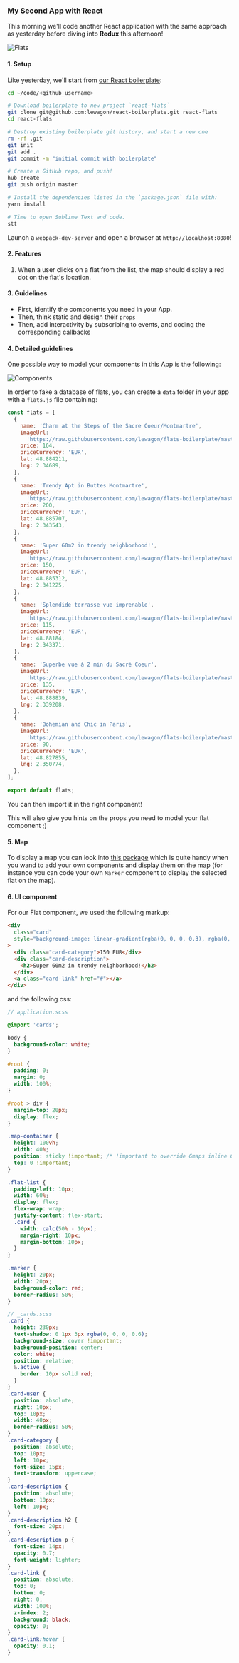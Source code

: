 ### My Second App with React

This morning we'll code another React application with the same approach as yesterday before diving into **Redux** this afternoon!

![Flats](https://raw.githubusercontent.com/lewagon/react-redux-images/master/react/flats.png)

#### 1. Setup

Like yesterday, we'll start from [our React boilerplate](https://github.com/lewagon/react-boilerplate):

```bash
cd ~/code/<github_username>

# Download boilerplate to new project `react-flats`
git clone git@github.com:lewagon/react-boilerplate.git react-flats
cd react-flats

# Destroy existing boilerplate git history, and start a new one
rm -rf .git
git init
git add .
git commit -m "initial commit with boilerplate"

# Create a GitHub repo, and push!
hub create
git push origin master

# Install the dependencies listed in the `package.json` file with:
yarn install

# Time to open Sublime Text and code.
stt
```

Launch a `webpack-dev-server` and open a browser at `http://localhost:8080`!

#### 2. Features

1. When a user clicks on a flat from the list, the map should display a red dot on the flat's location.

#### 3. Guidelines

- First, identify the components you need in your App.
- Then, think static and design their `props`
- Then, add interactivity by subscribing to events, and coding the corresponding callbacks

#### 4. Detailed guidelines

One possible way to model your components in this App is the following:

![Components](https://raw.githubusercontent.com/lewagon/react-redux-images/master/react/components.png)

In order to fake a database of flats, you can create a `data` folder in your app with a `flats.js` file containing:

```js
const flats = [
  {
    name: 'Charm at the Steps of the Sacre Coeur/Montmartre',
    imageUrl:
      'https://raw.githubusercontent.com/lewagon/flats-boilerplate/master/images/flat1.jpg',
    price: 164,
    priceCurrency: 'EUR',
    lat: 48.884211,
    lng: 2.34689,
  },
  {
    name: 'Trendy Apt in Buttes Montmartre',
    imageUrl:
      'https://raw.githubusercontent.com/lewagon/flats-boilerplate/master/images/flat2.jpg',
    price: 200,
    priceCurrency: 'EUR',
    lat: 48.885707,
    lng: 2.343543,
  },
  {
    name: 'Super 60m2 in trendy neighborhood!',
    imageUrl:
      'https://raw.githubusercontent.com/lewagon/flats-boilerplate/master/images/flat3.jpg',
    price: 150,
    priceCurrency: 'EUR',
    lat: 48.885312,
    lng: 2.341225,
  },
  {
    name: 'Splendide terrasse vue imprenable',
    imageUrl:
      'https://raw.githubusercontent.com/lewagon/flats-boilerplate/master/images/flat4.jpg',
    price: 115,
    priceCurrency: 'EUR',
    lat: 48.88184,
    lng: 2.343371,
  },
  {
    name: 'Superbe vue à 2 min du Sacré Coeur',
    imageUrl:
      'https://raw.githubusercontent.com/lewagon/flats-boilerplate/master/images/flat5.jpg',
    price: 135,
    priceCurrency: 'EUR',
    lat: 48.888839,
    lng: 2.339208,
  },
  {
    name: 'Bohemian and Chic in Paris',
    imageUrl:
      'https://raw.githubusercontent.com/lewagon/flats-boilerplate/master/images/flat6.jpg',
    price: 90,
    priceCurrency: 'EUR',
    lat: 48.827855,
    lng: 2.350774,
  },
];

export default flats;
```

You can then import it in the right component!

This will also give you hints on the props you need to model your flat component ;)

#### 5. Map

To display a map you can look into [this package](https://github.com/istarkov/google-map-react) which is quite handy when you wand to add your own components and display them on the map (for instance you can code your own `Marker` component to display the selected flat on the map).

#### 6. UI component

For our Flat component, we used the following markup:

```html
<div
  class="card"
  style="background-image: linear-gradient(rgba(0, 0, 0, 0.3), rgba(0, 0, 0, 0.2)), url('https://raw.githubusercontent.com/lewagon/flats-boilerplate/master/images/flat3.jpg';);"
>
  <div class="card-category">150 EUR</div>
  <div class="card-description">
    <h2>Super 60m2 in trendy neighborhood!</h2>
  </div>
  <a class="card-link" href="#"></a>
</div>
```

and the following css:

```scss
// application.scss

@import 'cards';

body {
  background-color: white;
}

#root {
  padding: 0;
  margin: 0;
  width: 100%;
}

#root > div {
  margin-top: 20px;
  display: flex;
}

.map-container {
  height: 100vh;
  width: 40%;
  position: sticky !important; /* !important to override Gmaps inline CSS */
  top: 0 !important;
}

.flat-list {
  padding-left: 10px;
  width: 60%;
  display: flex;
  flex-wrap: wrap;
  justify-content: flex-start;
  .card {
    width: calc(50% - 10px);
    margin-right: 10px;
    margin-bottom: 10px;
  }
}

.marker {
  height: 20px;
  width: 20px;
  background-color: red;
  border-radius: 50%;
}
```

```scss
// _cards.scss
.card {
  height: 230px;
  text-shadow: 0 1px 3px rgba(0, 0, 0, 0.6);
  background-size: cover !important;
  background-position: center;
  color: white;
  position: relative;
  &.active {
    border: 10px solid red;
  }
}
.card-user {
  position: absolute;
  right: 10px;
  top: 10px;
  width: 40px;
  border-radius: 50%;
}
.card-category {
  position: absolute;
  top: 10px;
  left: 10px;
  font-size: 15px;
  text-transform: uppercase;
}
.card-description {
  position: absolute;
  bottom: 10px;
  left: 10px;
}
.card-description h2 {
  font-size: 20px;
}
.card-description p {
  font-size: 14px;
  opacity: 0.7;
  font-weight: lighter;
}
.card-link {
  position: absolute;
  top: 0;
  bottom: 0;
  right: 0;
  width: 100%;
  z-index: 2;
  background: black;
  opacity: 0;
}
.card-link:hover {
  opacity: 0.1;
}
```
